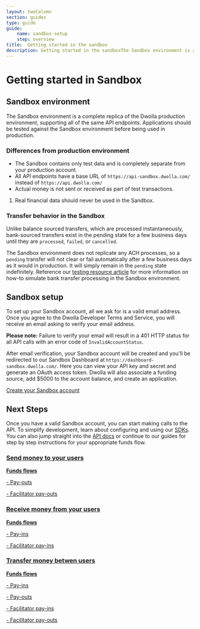 ```yaml
---
layout: twoColumn
section: guides
type: guide
guide:
    name: sandbox-setup
    step: overview
title:  Getting started in the sandbox
description: Getting started in the sandboxThe Sandbox environment is a complete replica of the Dwolla production environment, supporting all of the same API endpoints.
---
```


# Getting started in Sandbox

## Sandbox environment

The Sandbox environment is a complete replica of the Dwolla production environment, supporting all of the same API endpoints. Applications should be tested against the Sandbox environment before being used in production.

### Differences from production environment

- The Sandbox contains only test data and is completely separate from your production account.
- All API endpoints have a base URL of `https://api-sandbox.dwolla.com/` instead of `https://api.dwolla.com/`
- Actual money is not sent or received as part of test transactions.

<ol class = "alerts">
    <li class="alert icon-alert-info">
        Real financial data should never be used in the Sandbox.
    </li>
</ol>

### Transfer behavior in the Sandbox

Unlike balance sourced transfers, which are processed instantaneously, bank-sourced transfers exist in the pending state for a few business days until they are `processed`, `failed`, or `cancelled`.

The Sandbox environment does not replicate any ACH processes, so a `pending` transfer will not clear or fail automatically after a few business days as it would in production. It will simply remain in the `pending` state indefinitely. Reference our [testing resource article](/resources/testing.html) for more information on how-to simulate bank transfer processing in the Sandbox environment.

## Sandbox setup

To set up your Sandbox account, all we ask for is a valid email address. Once you agree to the Dwolla Developer Terms and Service, you will receive an email asking to verify your email address.

**Please note:** Failure to verify your email will result in a 401 HTTP status for all API calls with an error code of `InvalidAccountStatus`.

After email verification, your Sandbox account will be created and you'll be redirected to our Sandbox Dashboard at `https://dashboard-sandbox.dwolla.com/`. Here you can view your API key and secret and generate an OAuth access token. Dwolla will also associate a funding source, add $5000 to the account balance, and create an application.

<a href="https://api-sandbox.dwolla.com" target="_blank" class="btn secondary large">Create your Sandbox account</a>

## Next Steps

Once you have a valid Sandbox account, you can start making calls to the API. To simplify development, learn about configuring and using our [SDKs](/pages/sdks.html). You can also jump straight into the [API docs](https://docs.dwolla.com/) or continue to our guides for step by step instructions for your appropriate funds flow.

<nav class="grid-nav">
    <a href="/guides/send-money" class="icon-guides-send-small grid-nav__item">
        <h3>Send money to your users</h3>
        <p><strong>Funds flows</strong></p>
        <p>-  Pay-outs</p>
        <p>-  Facilitator pay-outs</p>
    </a>
    <a href="/guides/receive-money" class="icon-guides-receive-small grid-nav__item">
        <h3>Receive money from your users</h3>
        <p><strong>Funds flows</strong></p>
        <p>-  Pay-ins</p>
        <p>-  Facilitator pay-ins</p>
    </a>
    <a href="/guides/transfer-money-between-users" class="icon-guides-transfer-small grid-nav__item">
        <h3>Transfer money betwen users</h3>
        <p><strong>Funds flows</strong></p>
        <p>-  Pay-ins</p>
        <p>-  Pay-outs</p>
        <p>-  Facilitator pay-ins</p>
        <p>-  Facilitator pay-outs</p>
    </a>
</nav>
